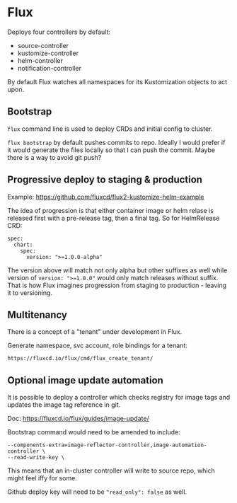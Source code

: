 # Flux

Deploys four controllers by default:
* source-controller
* kustomize-controller
* helm-controller
* notification-controller

By default Flux watches all namespaces for its Kustomization objects to act upon.

## Bootstrap

`flux` command line is used to deploy CRDs and initial config to cluster.

`flux bootstrap` by default pushes commits to repo. Ideally I would prefer if it would
generate the files locally so that I can push the commit. Maybe there is a way to avoid
git push?

## Progressive deploy to staging & production

Example: https://github.com/fluxcd/flux2-kustomize-helm-example

The idea of progression is that either container image or helm relase is released first
with a pre-release tag, then a final tag. So for HelmRelease CRD:

```
spec:
  chart:
    spec:
      version: ">=1.0.0-alpha"
```

The version above will match not only alpha but other suffixes as well while version of
`version: ">=1.0.0"` would only match releases without suffix. That is how Flux
imagines progression from staging to production - leaving it to versioning.

## Multitenancy

There is a concept of a "tenant" under development in Flux.

Generate namespace, svc account, role bindings for a tenant:
```
https://fluxcd.io/flux/cmd/flux_create_tenant/
```

## Optional image update automation

It is possible to deploy a controller which checks registry for
image tags and updates the image tag reference in git.

Doc: https://fluxcd.io/flux/guides/image-update/

Bootstrap command would need to be amended to include:

```
--components-extra=image-reflector-controller,image-automation-controller \
--read-write-key \
```

This means that an in-cluster controller will write to source repo,
which might feel iffy for some.

Github deploy key will need to be `"read_only": false` as well.


